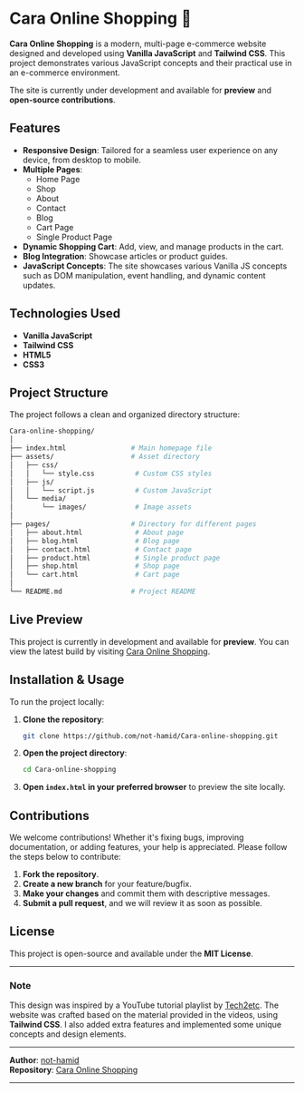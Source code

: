 # Cara Online Shopping 🛒

**Cara Online Shopping** is a modern, multi-page e-commerce website designed and developed using **Vanilla JavaScript** and **Tailwind CSS**. This project demonstrates various JavaScript concepts and their practical use in an e-commerce environment. 

The site is currently under development and available for **preview** and **open-source contributions**.

## Features

- **Responsive Design**: Tailored for a seamless user experience on any device, from desktop to mobile.
- **Multiple Pages**:
  - Home Page
  - Shop
  - About
  - Contact
  - Blog
  - Cart Page
  - Single Product Page
- **Dynamic Shopping Cart**: Add, view, and manage products in the cart.
- **Blog Integration**: Showcase articles or product guides.
- **JavaScript Concepts**: The site showcases various Vanilla JS concepts such as DOM manipulation, event handling, and dynamic content updates.

## Technologies Used

- **Vanilla JavaScript**
- **Tailwind CSS**
- **HTML5**
- **CSS3**

## Project Structure

The project follows a clean and organized directory structure:

```bash
Cara-online-shopping/
│
├── index.html                # Main homepage file
├── assets/                   # Asset directory
│   ├── css/
│   │   └── style.css          # Custom CSS styles
│   ├── js/
│   │   └── script.js          # Custom JavaScript
│   └── media/
│       └── images/            # Image assets
│
├── pages/                    # Directory for different pages
│   ├── about.html             # About page
│   ├── blog.html              # Blog page
│   ├── contact.html           # Contact page
│   ├── product.html           # Single product page
│   ├── shop.html              # Shop page
│   └── cart.html              # Cart page
│
└── README.md                 # Project README
```

## Live Preview

This project is currently in development and available for **preview**. You can view the latest build by visiting [Cara Online Shopping](https://github.com/not-hamid/Cara-online-shopping).

## Installation & Usage

To run the project locally:

1. **Clone the repository**:

    ```bash
    git clone https://github.com/not-hamid/Cara-online-shopping.git
    ```

2. **Open the project directory**:

    ```bash
    cd Cara-online-shopping
    ```

3. **Open `index.html` in your preferred browser** to preview the site locally.

## Contributions

We welcome contributions! Whether it's fixing bugs, improving documentation, or adding features, your help is appreciated. Please follow the steps below to contribute:

1. **Fork the repository**.
2. **Create a new branch** for your feature/bugfix.
3. **Make your changes** and commit them with descriptive messages.
4. **Submit a pull request**, and we will review it as soon as possible.

## License

This project is open-source and available under the **MIT License**.

---

### Note

This design was inspired by a YouTube tutorial playlist by [Tech2etc](https://youtube.com/playlist?list=PL9bD98LkBR7P8MYh0RzNSHgeVNTA8g0nB&si=Us7brKQt6bACkxO9). The website was crafted based on the material provided in the videos, using **Tailwind CSS**. I also added extra features and implemented some unique concepts and design elements.

---

**Author**: [not-hamid](https://github.com/not-hamid)  
**Repository**: [Cara Online Shopping](https://github.com/not-hamid/Cara-online-shopping)

---
